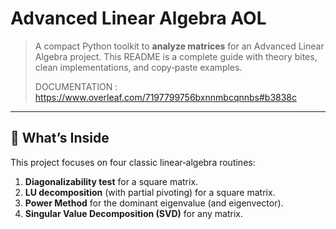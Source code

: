 # Advanced Linear Algebra AOL

> A compact Python toolkit to **analyze matrices** for an Advanced Linear Algebra project. This README is a complete guide with theory bites, clean implementations, and copy‑paste examples.
>
> DOCUMENTATION : https://www.overleaf.com/7197799756bxnnmbcqnnbs#b3838c

---

## 🚀 What’s Inside

This project focuses on four classic linear‑algebra routines:

1. **Diagonalizability test** for a square matrix.
2. **LU decomposition** (with partial pivoting) for a square matrix.
3. **Power Method** for the dominant eigenvalue (and eigenvector).
4. **Singular Value Decomposition (SVD)** for any matrix.
